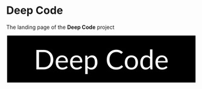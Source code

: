 # Deep Code

The landing page of the **Deep Code** project

<p align='center'>
    <img src="./logo.png" alt="Deep Code" title="Deep Code">
</p>
